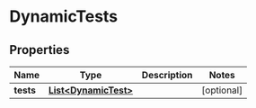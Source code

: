 

# DynamicTests


## Properties

| Name | Type | Description | Notes |
|------------ | ------------- | ------------- | -------------|
|**tests** | [**List&lt;DynamicTest&gt;**](DynamicTest.md) |  |  [optional] |



